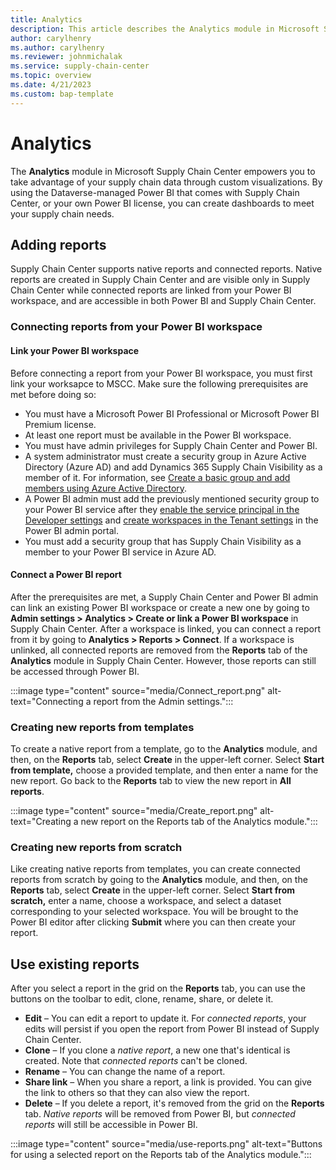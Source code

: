 ```yaml
---
title: Analytics
description: This article describes the Analytics module in Microsoft Supply Chain Center.
author: carylhenry
ms.author: carylhenry
ms.reviewer: johnmichalak
ms.service: supply-chain-center
ms.topic: overview
ms.date: 4/21/2023
ms.custom: bap-template
---
```


# Analytics

The **Analytics** module in Microsoft Supply Chain Center empowers you to take advantage of your supply chain data through custom visualizations. By using the Dataverse-managed Power BI that comes with Supply Chain Center, or your own Power BI license, you can create dashboards to meet your supply chain needs.

## Adding reports

Supply Chain Center supports native reports and connected reports. Native reports are created in Supply Chain Center and are visible only in Supply Chain Center while connected reports are linked from your Power BI workspace, and are accessible in both Power BI and Supply Chain Center.

### Connecting reports from your Power BI workspace
#### Link your Power BI workspace
Before connecting a report from your Power BI workspace, you must first link your worksapce to MSCC. Make sure the following prerequisites are met before doing so:

- You must have a Microsoft Power BI Professional or Microsoft Power BI Premium license.
- At least one report must be available in the Power BI workspace.
- You must have admin privileges for Supply Chain Center and Power BI.
- A system administrator must create a security group in Azure Active Directory (Azure AD) and add Dynamics 365 Supply Chain Visibility as a member of it. For information, see [Create a basic group and add members using Azure Active Directory](/azure/active-directory/fundamentals/how-to-manage-groups).
- A Power BI admin must add the previously mentioned security group to your Power BI service after they [enable the service principal in the Developer settings](/power-bi/enterprise/service-premium-service-principal#enable-service-principals.md) and [create workspaces in the Tenant settings](/power-bi/admin/service-admin-portal-workspace#create-the-new-workspaces.md) in the Power BI admin portal.
- You must add a security group that has Supply Chain Visibility as a member to your Power BI service in Azure AD.

#### Connect a Power BI report

After the prerequisites are met, a Supply Chain Center and Power BI admin can link an existing Power BI workspace or create a new one by going to **Admin settings \> Analytics \> Create or link a Power BI workspace** in Supply Chain Center. After a workspace is linked, you can connect a report from it by going to **Analytics \> Reports \> Connect**. If a workspace is unlinked, all connected reports are removed from the **Reports** tab of the **Analytics** module in Supply Chain Center. However, those reports can still be accessed through Power BI.

:::image type="content" source="media/Connect_report.png" alt-text="Connecting a report from the Admin settings.":::


### Creating new reports from templates
To create a native report from a template, go to the **Analytics** module, and then, on the **Reports** tab, select **Create** in the upper-left corner. Select **Start from template,** choose a provided template, and then enter a name for the new report. Go back to the **Reports** tab to view the new report in **All reports**.

:::image type="content" source="media/Create_report.png" alt-text="Creating a new report on the Reports tab of the Analytics module.":::

### Creating new reports from scratch

Like creating native reports from templates, you can create connected reports from scratch by going to the **Analytics** module, and then, on the **Reports** tab, select **Create** in the upper-left corner. Select **Start from scratch,** enter a name, choose a workspace, and select a dataset corresponding to your selected workspace. You will be brought to the Power BI editor after clicking **Submit** where you can then create your report.

## Use existing reports

After you select a report in the grid on the **Reports** tab, you can use the buttons on the toolbar to edit, clone, rename, share, or delete it.

- **Edit** – You can edit a report to update it. For *connected reports*, your edits will persist if you open the report from Power BI instead of Supply Chain Center.
- **Clone** – If you clone a *native report*, a new one that's identical is created. Note that *connected reports* can't be cloned.
- **Rename** – You can change the name of a report.
- **Share link** – When you share a report, a link is provided. You can give the link to others so that they can also view the report.
- **Delete** – If you delete a report, it's removed from the grid on the **Reports** tab. *Native reports* will be removed from Power BI, but *connected reports* will still be accessible in Power BI.

:::image type="content" source="media/use-reports.png" alt-text="Buttons for using a selected report on the Reports tab of the Analytics module.":::
